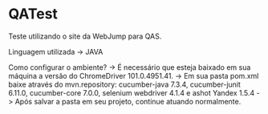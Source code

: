 # QATest

Teste utilizando o site da WebJump para QAS.

Linguagem utilizada -> JAVA


Como configurar o ambiente?
-> É necessário que esteja baixado em sua máquina a versão do ChromeDriver 101.0.4951.41.
-> Em sua pasta pom.xml baixe através do mvn.repository: cucumber-java 7.3.4, cucumber-junit 6.11.0, cucumber-core 7.0.0, selenium webdriver 4.1.4 e ashot Yandex 1.5.4
-> Após salvar a pasta em seu projeto, continue atuando normalmente.
